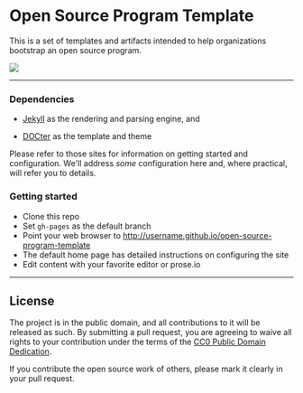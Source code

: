 # Open Source Program Template

This is a set of templates and artifacts intended to help organizations bootstrap an open source program.

<img src="https://raw.github.com/virtix/open-source-program-template/gh-pages/assets/img/screenshot.png">

----

### Dependencies

 - [Jekyll](http://jekyllrb.com/) as the rendering and parsing engine, and

 - [DOCter](https://github.com/CFPB/DOCter) as the template and theme

Please refer to those sites for information on getting started and configuration. We'll address
_some_ configuration here and, where practical, will refer you to details.



### Getting started

- Clone this repo
- Set ```gh-pages``` as the default branch
- Point your web browser to http://username.github.io/open-source-program-template 
- The default home page has detailed instructions on configuring the site
- Edit content with your favorite editor or prose.io


----

## License

The project is in the public domain, and all contributions to it will be released as such. By submitting a pull request, you are agreeing to waive all rights to your contribution under the terms of the [CC0 Public Domain Dedication](http://creativecommons.org/publicdomain/zero/1.0/).

If you contribute the open source work of others, please mark it clearly in your pull request.

